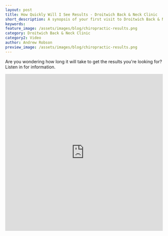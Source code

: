 ```yaml
---
layout: post
title: How Quickly Will I See Results - Droitwich Back & Neck Clinic
short_description: A synopsis of your first visit to Droitwich Back & Neck Clinic, and how chiropractic can help you.
keywords:
feature_image: /assets/images/blog/chiropractic-results.png
category: Droitwich Back & Neck Clinic
category2: Video
author: Andrew Robson
preview_image: /assets/images/blog/chiropractic-results.png
---
```


Are you wondering how long it will take to get the results you're looking for?
Listen in for information.

<iframe width="100%" height="500" src="https://www.youtube.com/embed/VwfT7p4NEw4" frameborder="0" allow="accelerometer; autoplay; encrypted-media; gyroscope; picture-in-picture" allowfullscreen></iframe>
